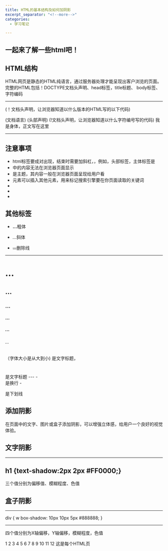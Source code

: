 ```yaml
---
title: HTML的基本结构及如何加阴影
excerpt_separator: "<!--more-->"
categories: 
  - 学习笔记

---
```

## 一起来了解一些html吧！

<!--more-->

## HTML结构
HTML网页是静态的HTML纯语言，通过服务器处理才能呈现出客户浏览的页面。完整的HTML包括！DOCTYPE文档头声明、head标签，title标题、
body标签、字符编码

---
<!DOCTYPE html>
(！文档头声明，让浏览器知道以什么版本的HTML写的以下代码)
<html lang="en">
(文档语言)
<head>
(头部声明)
      <meta charset="utf-8" />
(!文档头声明，让浏览器知道以什么字符编号写的代码)	
      <title>我是标题</title>
</head>
<body>
  我是身体，正文写在这里
</body>
</html>

---

## 注意事项
- html标签要成对出现，结束时需要加斜杠，，例如<html></html>，头部标签<head></head>，主体标签是<body></body>
- <head></head>中的内容无法在浏览器页面显示
- <body></body>是主题，其内容一般在浏览器页面呈现给用户看
- <meta>元素可以插入其他元素，用来标记搜索引擎要在你页面读取的关键词
- 
- 
- 

## 其他标签
- <b>...</b>粗体

- <i>...</i>斜体

- <s>...</s>删除线
---
 <h1>...</h1>

  <h2>...</h2>

  <h3>...</h3>

  <h4>...</h4>

  <h5>...</h5>

  <h6>...</h6>（字体大小是从大到小)
  
  <title></title>是文字标题，<h1></h6>是文字标题
  ---
- </br>是换行
- <p></p是段落
-<u></u>是下划线

## 添加阴影
在页面中的文字、图片或盒子添加阴影，可以增强立体感，给用户一个良好的视觉体验。

## 文字阴影

---
h1 {text-shadow:2px 2px #FF0000;}
---

三个值分别为偏移值、模糊程度、色值

## 盒子阴影

---
div
{
w
box-shadow: 10px 10px 5px #888888;
}

---

四个值分别为X轴偏移，Y轴偏移，模糊程度，色值

































1
2
3
4
5
6
7
8
9
10
11
12
这是每个HTML页

